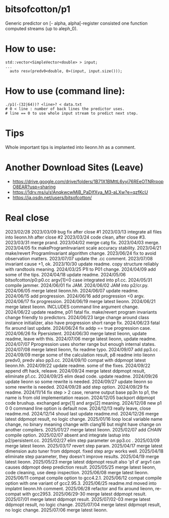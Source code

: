 # bitsofcotton/p1
Generic predictor on \[- alpha, alpha\[-register consisted one function computed streams (up to aleph_0).

# How to use:
    std::vector<SimpleVector<double> > input;
    ...
      auto resv(predv0<double, 0>(input, input.size()));

# How to use (command line):
    ./p1(-(32|64))? <line>? < data.txt
    # 0 < line : number of back lines the predictor uses.
    # line == 0 to use whole input stream to predict next step.

# Tips
Whole important tips is implanted into lieonn.hh as a comment.

# Another Download Sites (Leave)
* https://drive.google.com/drive/folders/1B71X1BMttL6yyi76REeOTNRrpopO8EAR?usp=sharing
* https://1drv.ms/u/s!AnqkwcwMjB_PaDIfXya_M3-aLXw?e=qzfKcU
* https://ja.osdn.net/users/bitsofcotton/

# Real close
2023/02/28
2023/03/09 bug fix after close #1
2023/03/13 integrate all files into lieonn.hh after close #2
2023/03/24 code clean, after close #3.
2023/03/31 merge prand.
2023/04/02 merge catg fix.
2023/04/03 merge.
2023/04/05 fix makeProgramInvariant scale accuracy stability.
2023/04/21 make/revert ProgramInvariant algorithm change.
2023/06/24 fix to avoid observation matters.
2023/07/07 update the .cc comment.
2023/07/08 invariant cause +1, ok.
2023/10/30 update readme. copy structure reliably with randtools meaning.
2024/03/25 P1I to P01 change.
2024/04/09 add some of the tips.
2024/04/18 update readme.
2024/05/06 bitsofcotton/p0:p0.cc argv\[1\]\<0 case integrated into p1.cc.
2024/05/31 compile jammer.
2024/06/01 fix JAM.
2024/06/02 JAM into p2/cr.py.
2024/06/05 merge latest lieonn.hh.
2024/06/07 update readme.
2024/06/15 add progression.
2024/06/16 add progression \<0 argv.
2024/06/17 fix progression.
2024/06/19 merge latest lieonn.
2024/06/21 merge latest lieonn. INCLUDES command line argument change.
2024/06/22 update readme, p01 fatal fix. make/revert program invariants change friendly to predictors.
2024/06/23 large change around class instance initializer, also have progression short range fix.
2024/06/23 fatal fix around last update.
2024/06/24 fix addp == true progression case.
2024/06/26 fix Ppersistent.
2024/06/30 merge latest lieonn, update readme, leave with this.
2024/07/06 merge latest lieonn, update readme.
2024/07/07 Pprogression uses shorter range but enough internal states.
2024/07/08 merge latest lieonn, fix readme typo.
2024/09/07 add pp3.cc .
2024/09/09 merge some of the calculation result, p8 readme into lieonn predv0, predv also pp3.cc.
2024/09/10 compat with ddpmopt latest lieonn.hh.
2024/09/22 update readme. some of the fixes.
2024/09/22 append dft hack, releave.
2024/09/24 merge latest ddpmopt result, eliminate p1.cc.
2024/09/25 elim dead code. update readme.
2024/09/26 update lieonn so some rewrite is needed.
2024/09/27 update lieonn so some rewrite is needed.
2024/09/28 add step option.
2024/09/29 fix readme.
2024/11/14 fix step \> 2 case, rename output base pp3n to p1, the name is from old implementation reason.
2024/12/05 backport ddpmopt code brushup. exchanged argv[1] and argv[2] meaning.
2024/12/08 new p1 0 0 command line option is default now.
2024/12/13 really leave, close readme.md.
2024/12/14 shoud last update readme.md.
2024/12/26 merge latest ddpmopt result, no logic change.
2025/01/16 loop local variable name change, no binary meaning change with clang16 but might have change on another compilers.
2025/01/27 merge latest lieonn.
2025/02/07 add _CHAIN_ compile option.
2025/02/07 absent and integrate lastup into p2/persistent.cc.
2025/02/27 elim step parameter on pp3.cc .
2025/03/09 merge latest lieonn.
2025/03/17 revert step param.
2025/04/17 merge latest dimension auto tuner from ddpmopt. fixed step argv works well.
2025/04/18 eliminate step parameter, they doesn't improve results.
2025/04/19 merge latest lieonn.
2025/05/23 merge latest ddpmopt result also 'p1 d' argv1 can causes ddpmopt deep prediction result.
2025/05/25 merge latest lieonn, code cleaning, use deep inspection.
2025/06/08 merge latest lieonn.
2025/06/11 compat compile option to gcc4.2.1.
2025/06/12 compat compile option with one variant of gcc2.95.3.
2025/06/25 readme.md moved into implatnt lieonn.hh comment.
2025/06/28 refactor and fix around lieonn, re-compat with gcc2953.
2025/06/29-30 merge latest ddpmopt result.
2025/07/01 merge latest ddpmopt result.
2025/07/02-03 merge latest ddpmopt result, no logic change.
2025/07/04 merge latest ddpmopt result, no logic change.
2025/07/06 merge latest lieonn.

